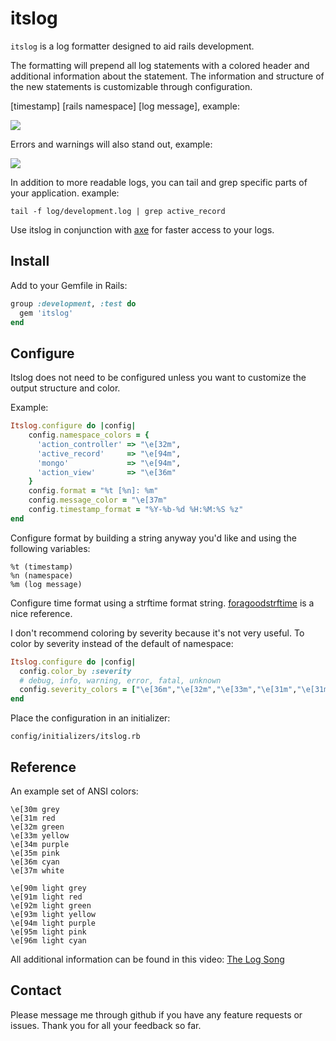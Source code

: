 itslog
======

`itslog` is a log formatter designed to aid rails development.

The formatting will prepend all log statements with a colored header and additional information about the statement. The information and structure of the new statements is customizable through configuration.

[timestamp] [rails namespace] [log message], example:

![](http://cdn.lts.cr/files/bf23b77669a77fb444b6/itslog_example1.jpg)

Errors and warnings will also stand out, example:

![](http://cdn.lts.cr/files/bf23b77669a77fb444b6/itslog_example2.jpg)

In addition to more readable logs, you can tail and grep specific parts of your application. example:

    tail -f log/development.log | grep active_record

Use itslog in conjunction with [axe](http://github.com/johmas/axe) for faster access to your logs.

Install
-------

Add to your Gemfile in Rails:

``` ruby
group :development, :test do
  gem 'itslog'
end
```

Configure
-----------

Itslog does not need to be configured unless you want to customize the output structure and color.

Example:

``` ruby
Itslog.configure do |config|
    config.namespace_colors = {
      'action_controller' => "\e[32m",
      'active_record'     => "\e[94m",
      'mongo'             => "\e[94m",
      'action_view'       => "\e[36m"
    }
    config.format = "%t [%n]: %m"
    config.message_color = "\e[37m"
    config.timestamp_format = "%Y-%b-%d %H:%M:%S %z"
end
```

Configure format by building a string anyway you'd like and using the following variables:

    %t (timestamp)
    %n (namespace)
    %m (log message)

Configure time format using a strftime format string. [foragoodstrftime](http://www.foragoodstrftime.com/) is a nice reference.

I don't recommend coloring by severity because it's not very useful. To color by severity instead of the default of namespace:

``` ruby
Itslog.configure do |config|
  config.color_by :severity
  # debug, info, warning, error, fatal, unknown
  config.severity_colors = ["\e[36m","\e[32m","\e[33m","\e[31m","\e[31m","\e[37m"]
end
```

Place the configuration in an initializer:

    config/initializers/itslog.rb

Reference
-------------

An example set of ANSI colors:

    \e[30m grey
    \e[31m red
    \e[32m green
    \e[33m yellow
    \e[34m purple
    \e[35m pink
    \e[36m cyan
    \e[37m white

    \e[90m light grey
    \e[91m light red
    \e[92m light green
    \e[93m light yellow
    \e[94m light purple
    \e[95m light pink
    \e[96m light cyan

All additional information can be found in this video: [The Log Song](http://nicktoons.nick.com/videos/clip/stimpys-big-day-log-song-1.html)

Contact
-----------

Please message me through github if you have any feature requests or issues. Thank you for all your feedback so far.
